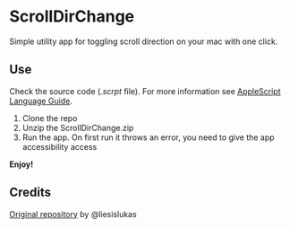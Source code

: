 # ScrollDirChange
Simple utility app for toggling scroll direction on your mac with one click.

## Use

Check the source code (*.scrpt* file). For more information see [AppleScript Language Guide](https://developer.apple.com/library/archive/documentation/AppleScript/Conceptual/AppleScriptLangGuide/introduction/ASLR_intro.html#//apple_ref/doc/uid/TP40000983-CH208-SW1).

1. Clone the repo
2. Unzip the ScrollDirChange.zip
3. Run the app. On first run it throws an error, you need to give the app accessibility access

**Enjoy!**


## Credits

[Original repository](https://github.com/liesislukas/apple-scroll-direction-auto-toggle) by @liesislukas
